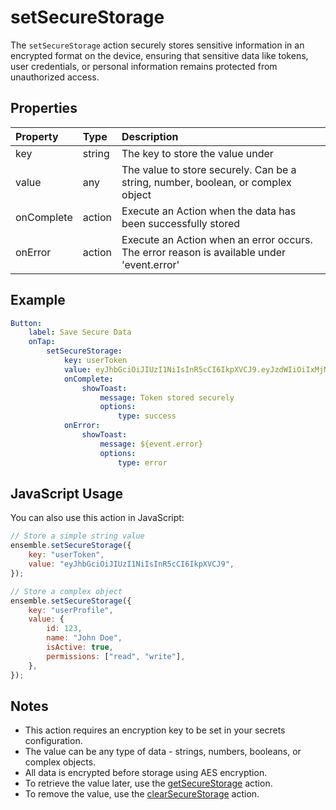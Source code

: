 # setSecureStorage

The `setSecureStorage` action securely stores sensitive information in an encrypted format on the device, ensuring that sensitive data like tokens, user credentials, or personal information remains protected from unauthorized access.

## Properties

| Property   | Type   | Description                                                                               |
| :--------- | :----- | :---------------------------------------------------------------------------------------- |
| key        | string | The key to store the value under                                                          |
| value      | any    | The value to store securely. Can be a string, number, boolean, or complex object          |
| onComplete | action | Execute an Action when the data has been successfully stored                              |
| onError    | action | Execute an Action when an error occurs. The error reason is available under 'event.error' |

## Example

```yaml
Button:
    label: Save Secure Data
    onTap:
        setSecureStorage:
            key: userToken
            value: eyJhbGciOiJIUzI1NiIsInR5cCI6IkpXVCJ9.eyJzdWIiOiIxMjM0NTY3ODkwIiwiaWF0IjoxNTE2MjM5MDIyfQ
            onComplete:
                showToast:
                    message: Token stored securely
                    options:
                        type: success
            onError:
                showToast:
                    message: ${event.error}
                    options:
                        type: error
```

## JavaScript Usage

You can also use this action in JavaScript:

```javascript
// Store a simple string value
ensemble.setSecureStorage({
    key: "userToken",
    value: "eyJhbGciOiJIUzI1NiIsInR5cCI6IkpXVCJ9",
});

// Store a complex object
ensemble.setSecureStorage({
    key: "userProfile",
    value: {
        id: 123,
        name: "John Doe",
        isActive: true,
        permissions: ["read", "write"],
    },
});
```

## Notes

-   This action requires an encryption key to be set in your secrets configuration.
-   The value can be any type of data - strings, numbers, booleans, or complex objects.
-   All data is encrypted before storage using AES encryption.
-   To retrieve the value later, use the [getSecureStorage](/actions/get-secure-storage) action.
-   To remove the value, use the [clearSecureStorage](/actions/clear-secure-storage) action.
